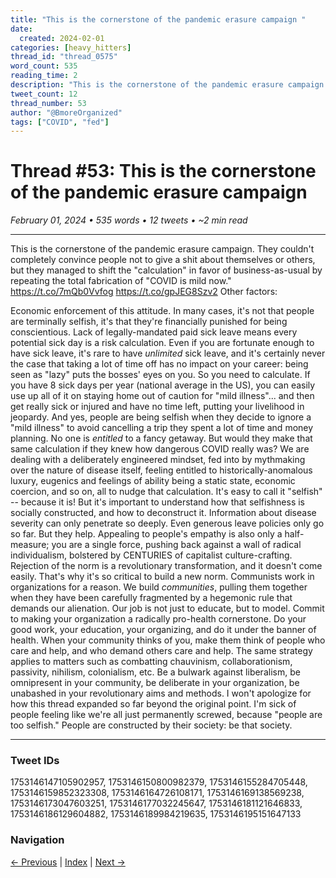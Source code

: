 ```yaml
---
title: "This is the cornerstone of the pandemic erasure campaign "
date:
  created: 2024-02-01
categories: [heavy_hitters]
thread_id: "thread_0575"
word_count: 535
reading_time: 2
description: "This is the cornerstone of the pandemic erasure campaign ."
tweet_count: 12
thread_number: 53
author: "@BmoreOrganized"
tags: ["COVID", "fed"]
---
```

# Thread #53: This is the cornerstone of the pandemic erasure campaign 

*February 01, 2024 • 535 words • 12 tweets • ~2 min read*

---

This is the cornerstone of the pandemic erasure campaign. They couldn't completely convince people not to give a shit about themselves or others, but they managed to shift the "calculation" in favor of business-as-usual by repeating the total fabrication of "COVID is mild now." https://t.co/7mQb0Vvfog https://t.co/gpJEG8Szv2 Other factors:

Economic enforcement of this attitude. In many cases, it's not that people are terminally selfish, it's that they're financially punished for being conscientious. Lack of legally-mandated paid sick leave means every potential sick day is a risk calculation. Even if you are fortunate enough to have sick leave, it's rare to have *unlimited* sick leave, and it's certainly never the case that taking a lot of time off has no impact on your career: being seen as "lazy" puts the bosses' eyes on you. So you need to calculate. If you have 8 sick days per year (national average in the US), you can easily use up all of it on staying home out of caution for "mild illness"... and then get really sick or injured and have no time left, putting your livelihood in jeopardy. And yes, people are being selfish when they decide to ignore a "mild illness" to avoid cancelling a trip they spent a lot of time and money planning. No one is *entitled* to a fancy getaway. But would they make that same calculation if they knew how dangerous COVID really was? We are dealing with a deliberately engineered mindset, fed into by mythmaking over the nature of disease itself, feeling entitled to historically-anomalous luxury, eugenics and feelings of ability being a static state, economic coercion, and so on, all to nudge that calculation. It's easy to call it "selfish" -- because it is! But it's important to understand how that selfishness is socially constructed, and how to deconstruct it. Information about disease severity can only penetrate so deeply. Even generous leave policies only go so far. But they help. Appealing to people's empathy is also only a half-measure; you are a single force, pushing back against a wall of radical individualism, bolstered by CENTURIES of capitalist culture-crafting. Rejection of the norm is a revolutionary transformation, and it doesn't come easily. That's why it's so critical to build a new norm. Communists work in organizations for a reason. We build *communities*, pulling them together when they have been carefully fragmented by a hegemonic rule that demands our alienation. Our job is not just to educate, but to model. Commit to making your organization a radically pro-health cornerstone. Do your good work, your education, your organizing, and do it under the banner of health. When your community thinks of you, make them think of people who care and help, and who demand others care and help. The same strategy applies to matters such as combatting chauvinism, collaborationism, passivity, nihilism, colonialism, etc. Be a bulwark against liberalism, be omnipresent in your community, be deliberate in your organization, be unabashed in your revolutionary aims and methods. I won't apologize for how this thread expanded so far beyond the original point. I'm sick of people feeling like we're all just permanently screwed, because "people are too selfish." People are constructed by their society: be that society.

---

### Tweet IDs
1753146147105902957, 1753146150800982379, 1753146155284705448, 1753146159852323308, 1753146164726108171, 1753146169138569238, 1753146173047603251, 1753146177032245647, 1753146181121646833, 1753146186129604882, 1753146189984219635, 1753146195151647133

### Navigation
[← Previous](052-*.md) | [Index](index.md) | [Next →](054-*.md)